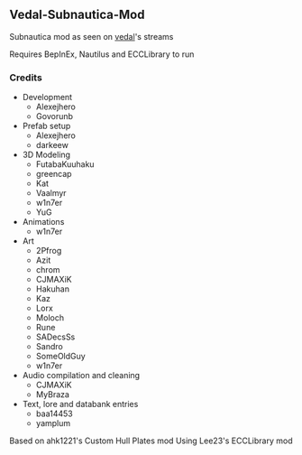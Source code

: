 ## Vedal-Subnautica-Mod
Subnautica mod as seen on [vedal](https://twitch.tv/vedal987)'s streams

Requires BepInEx, Nautilus and ECCLibrary to run

### Credits

- Development
  - Alexejhero
  - Govorunb
- Prefab setup
  - Alexejhero
  - darkeew
- 3D Modeling
  - FutabaKuuhaku
  - greencap
  - Kat
  - Vaalmyr
  - w1n7er
  - YuG
- Animations
  - w1n7er
- Art
  - 2Pfrog
  - Azit
  - chrom
  - CJMAXiK
  - Hakuhan
  - Kaz
  - Lorx
  - Moloch
  - Rune
  - SADecsSs
  - Sandro
  - SomeOldGuy
  - w1n7er
- Audio compilation and cleaning
  - CJMAXiK
  - MyBraza
- Text, lore and databank entries
  - baa14453
  - yamplum

Based on ahk1221's Custom Hull Plates mod
Using Lee23's ECCLibrary mod
